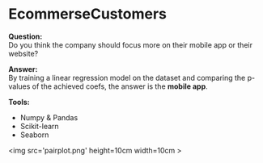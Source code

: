 # EcommerseCustomers
__Question:__ \
Do you think the company should focus more on their mobile app or their website?

__Answer:__ \
By training a linear regression model on the dataset and comparing the p-values of the achieved coefs, the answer is the __mobile app__.

__Tools:__
* Numpy & Pandas
* Scikit-learn
* Seaborn

<img src='pairplot.png' height=10cm width=10cm \> 
